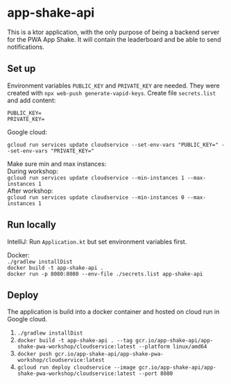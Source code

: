# app-shake-api

This is a ktor application, 
with the only purpose of being a backend server for 
the PWA App Shake. It will contain the leaderboard and 
be able to send notifications.

## Set up
Environment variables `PUBLIC_KEY` and `PRIVATE_KEY` are needed. 
They were created with `npx web-push generate-vapid-keys`. Create file `secrets.list` and add content:
```
PUBLIC_KEY=
PRIVATE_KEY=
```

Google cloud:
```
gcloud run services update cloudservice --set-env-vars "PUBLIC_KEY=" --set-env-vars "PRIVATE_KEY="
```

Make sure min and max instances:  
During workshop:  
`gcloud run services update cloudservice --min-instances 1 --max-instances 1`  
After workshop:  
`gcloud run services update cloudservice --min-instances 0 --max-instances 1`  

## Run locally

IntelliJ:
Run `Application.kt` but set environment variables first.

Docker:  
`./gradlew installDist`  
`docker build -t app-shake-api .`  
`docker run -p 8080:8080 --env-file ./secrets.list app-shake-api`  

## Deploy
The application is build into a docker container and hosted on cloud run in Google cloud.

1. `./gradlew installDist`
2. `docker build -t app-shake-api . --tag gcr.io/app-shake-api/app-shake-pwa-workshop/cloudservice:latest --platform linux/amd64`
3. `docker push gcr.io/app-shake-api/app-shake-pwa-workshop/cloudservice:latest`
4. `gcloud run deploy cloudservice --image gcr.io/app-shake-api/app-shake-pwa-workshop/cloudservice:latest --port 8080`
